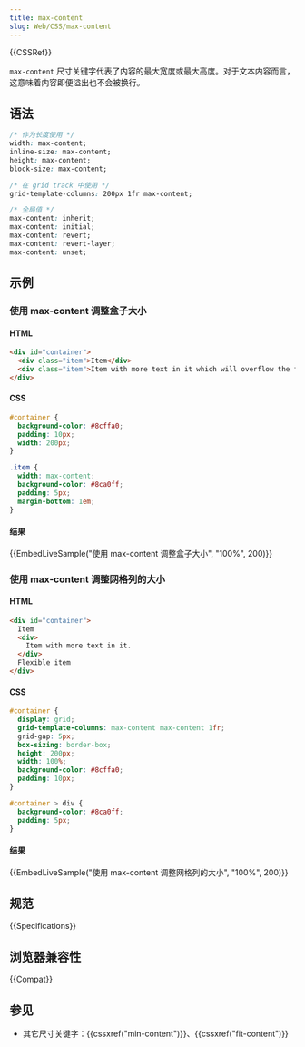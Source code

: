 ```yaml
---
title: max-content
slug: Web/CSS/max-content
---
```


{{CSSRef}}

`max-content` 尺寸关键字代表了内容的最大宽度或最大高度。对于文本内容而言，这意味着内容即便溢出也不会被换行。

## 语法

```css
/* 作为长度使用 */
width: max-content;
inline-size: max-content;
height: max-content;
block-size: max-content;

/* 在 grid track 中使用 */
grid-template-columns: 200px 1fr max-content;

/* 全局值 */
max-content: inherit;
max-content: initial;
max-content: revert;
max-content: revert-layer;
max-content: unset;
```

## 示例

### 使用 max-content 调整盒子大小

#### HTML

```html
<div id="container">
  <div class="item">Item</div>
  <div class="item">Item with more text in it which will overflow the fixed width box.</div>
</div>
```

#### CSS

```css
#container {
  background-color: #8cffa0;
  padding: 10px;
  width: 200px;
}

.item {
  width: max-content;
  background-color: #8ca0ff;
  padding: 5px;
  margin-bottom: 1em;
}
```

#### 结果

{{EmbedLiveSample("使用 max-content 调整盒子大小", "100%", 200)}}

### 使用 max-content 调整网格列的大小

#### HTML

```html
<div id="container">
  Item
  <div>
    Item with more text in it.
  </div>
  Flexible item
</div>
```

#### CSS

```css
#container {
  display: grid;
  grid-template-columns: max-content max-content 1fr;
  grid-gap: 5px;
  box-sizing: border-box;
  height: 200px;
  width: 100%;
  background-color: #8cffa0;
  padding: 10px;
}

#container > div {
  background-color: #8ca0ff;
  padding: 5px;
}
```

#### 结果

{{EmbedLiveSample("使用 max-content 调整网格列的大小", "100%", 200)}}

## 规范

{{Specifications}}

## 浏览器兼容性

{{Compat}}

## 参见

- 其它尺寸关键字：{{cssxref("min-content")}}、{{cssxref("fit-content")}}
